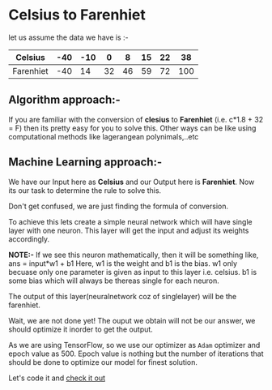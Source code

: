 # Celsius to Farenhiet

let us assume the data we have is :-

| Celsius   | -40 | -10 | 0 | 8 | 15  | 22  | 38  |
|-----------|-----|-----|---|---|-----|-----|-----|
| Farenhiet | -40 | 14  | 32| 46| 59  | 72  | 100 |


## Algorithm approach:-
If you are familiar with the conversion of **clesius** to **Farenhiet** (i.e. c*1.8 + 32 = F)
then its pretty easy for you to solve this.
Other ways can be like using computational methods like lagerangean polynimals,..etc

## Machine Learning approach:-
We have our Input here as **Celsius** and our Output here is **Farenhiet**.
Now its our task to determine the rule to solve this.

Don't get confused, we are just finding the formula of conversion.

To achieve this lets create a simple neural network which will have single layer with one neuron.
This layer will get the input and adjust its weights accordingly.

**NOTE:-** If we see this neuron mathematically, then it will be something like, ans = input*w1 + b1
Here, w1 is the weight and b1 is the bias.
w1 only becuase only one parameter is given as input to this layer i.e. celsius.
b1 is some bias which will always be thereas single for each neuron.

The output of this layer(neuralnetwork coz of singlelayer) will be the farenhiet.

Wait, we are not done yet!
The ouput we obtain will not be our answer, we should optimize it inorder to get the output.

As we are using TensorFlow, so we use our optimizer as `Adam` optimizer and epoch value as 500.
Epoch value is nothing but the number of iterations that should be done to optimize our model for finest solution.

Let's code it and [check it out](https://github.com/Anirudh3167/ML_LEARNING/blob/main/celsius_to_farenhiet/single_layer_model.py)
